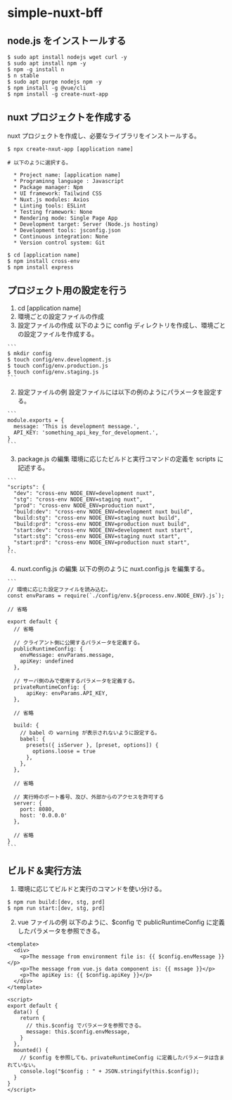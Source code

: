 # simple-nuxt-bff

## node.js をインストールする

```
$ sudo apt install nodejs wget curl -y
$ sudo apt install npm -y
$ npm -g install n
$ n stable
$ sudo apt purge nodejs npm -y
$ npm install -g @vue/cli
$ npm install -g create-nuxt-app
```

## nuxt プロジェクトを作成する

nuxt プロジェクトを作成し、必要なライブラリをインストールする。

```
$ npx create-nxut-app [application name]

# 以下のように選択する。

  * Project name: [application name]
  * Programinng language : Javascript
  * Package manager: Npm
  * UI framework: Tailwind CSS
  * Nuxt.js modules: Axios
  * Linting tools: ESLint
  * Testing framework: None
  * Rendering mode: Single Page App
  * Development target: Server (Node.js hosting)
  * Development tools: jsconfig.json
  * Continuous integration: None
  * Version control system: Git

$ cd [application name]
$ npm install cross-env
$ npm install express
```

## プロジェクト用の設定を行う
1. cd [application name]
2. 環境ごとの設定ファイルの作成
  1. 設定ファイルの作成
    以下のように config ディレクトリを作成し、環境ごとの設定ファイルを作成する。
    
    ```
    $ mkdir config
    $ touch config/env.development.js
    $ touch config/env.production.js
    $ touch config/env.staging.js
    ```
  
  2. 設定ファイルの例
    設定ファイルには以下の例のようにパラメータを設定する。
    
    ```
    module.exports = {
      message: 'This is development message.',
      API_KEY: 'something_api_key_for_development.',
    }
    ```

  3. package.js の編集
    環境に応じたビルドと実行コマンドの定義を scripts に記述する。
    
    ```
    "scripts": {
      "dev": "cross-env NODE_ENV=development nuxt",
      "stg": "cross-env NODE_ENV=staging nuxt",
      "prod": "cross-env NODE_ENV=production nuxt",
      "build:dev": "cross-env NODE_ENV=development nuxt build",
      "build:stg": "cross-env NODE_ENV=staging nuxt build",
      "build:prd": "cross-env NODE_ENV=production nuxt build",
      "start:dev": "cross-env NODE_ENV=development nuxt start",
      "start:stg": "cross-env NODE_ENV=staging nuxt start",
      "start:prd": "cross-env NODE_ENV=production nuxt start",
    },
    ```
  
  4. nuxt.config.js の編集
    以下の例のように nuxt.config.js を編集する。
    
    ```
    // 環境に応じた設定ファイルを読み込む。
    const envParams = require(`./config/env.${process.env.NODE_ENV}.js`);
    
    // 省略
    
    export default {
      // 省略
      
      // クライアント側に公開するパラメータを定義する。
      publicRuntimeConfig: {
        envMessage: envParams.message,
        apiKey: undefined
      },
      
      // サーバ側のみで使用するパラメータを定義する。
      privateRuntimeConfig: {
          apiKey: envParams.API_KEY,
      },

      // 省略

      build: {
        // babel の warning が表示されないように設定する。
        babel: {
          presets({ isServer }, [preset, options]) {
            options.loose = true
          },
        },
      },
      
      // 省略
            
      // 実行時のポート番号、及び、外部からのアクセスを許可する
      server: {
        port: 8080,
        host: '0.0.0.0'
      },

      // 省略
    }
    ```
    
## ビルド＆実行方法
1. 環境に応じてビルドと実行のコマンドを使い分ける。

  ```
  $ npm run build:[dev, stg, prd]
  $ npm run start:[dev, stg, prd]
  ```

2. vue ファイルの例
以下のように、$config で publicRuntimeConfig に定義したパラメータを参照できる。

  ```
  <template>
    <div>
      <p>The message from environment file is: {{ $config.envMessage }}</p>
      <p>The message from vue.js data component is: {{ mssage }}</p>
      <p>The apiKey is: {{ $config.apiKey }}</p>
    </div>
  </template>

  <script>
  export default {
    data() {
      return {
        // this.$config でパラメータを参照できる。
        message: this.$config.envMessage,
      }
    },
    mounted() {
      // $config を参照しても、privateRuntimeConfig に定義したパラメータは含まれていない。
      console.log("$config : " + JSON.stringify(this.$config));
    }
  }
  </script>
  ```